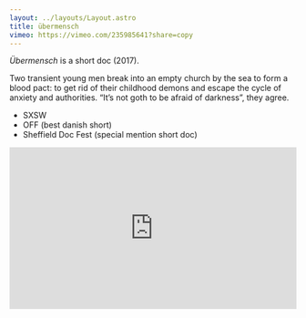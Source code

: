 ```yaml
---
layout: ../layouts/Layout.astro
title: übermensch
vimeo: https://vimeo.com/235985641?share=copy
---
```

*Übermensch* is a short doc (2017).

Two transient young men break into an empty church by the sea to form a blood pact: to get rid of their childhood demons and escape the cycle of anxiety and authorities. “It’s not goth to be afraid of darkness”, they agree. 

- SXSW
- OFF (best danish short)
- Sheffield Doc Fest (special mention short doc)

<div style="padding:56.25% 0 0 0;position:relative;"><iframe src="https://player.vimeo.com/video/235985641?h=e9eb3e21fb&title=0&byline=0&portrait=0" style="position:absolute;top:0;left:0;width:100%;height:100%;" frameborder="0" allow="autoplay; fullscreen; picture-in-picture" allowfullscreen></iframe></div><script src="https://player.vimeo.com/api/player.js"></script>
